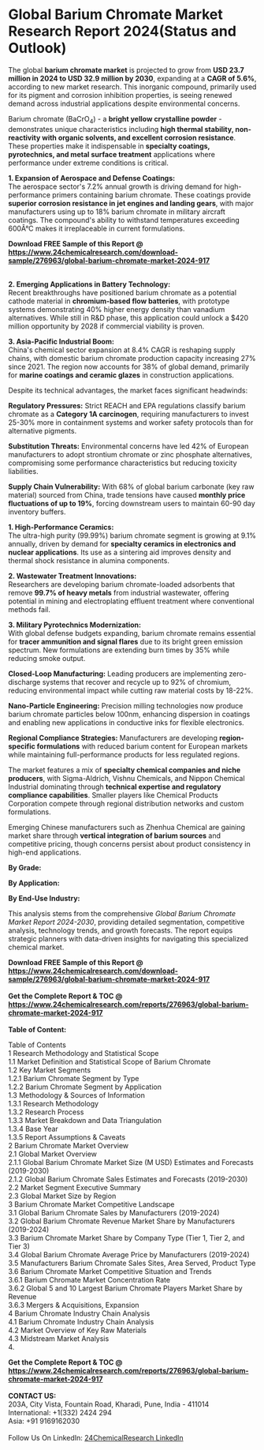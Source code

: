 <h1>Global Barium Chromate Market Research Report 2024(Status and Outlook)</h1><p>The global <strong>barium chromate market</strong> is projected to grow from <strong>USD 23.7 million in 2024 to USD 32.9 million by 2030</strong>, expanding at a <strong>CAGR of 5.6%</strong>, according to new market research. This inorganic compound, primarily used for its pigment and corrosion inhibition properties, is seeing renewed demand across industrial applications despite environmental concerns.</p><p>Barium chromate (BaCrO<sub>4</sub>) - a <strong>bright yellow crystalline powder</strong> - demonstrates unique characteristics including <strong>high thermal stability, non-reactivity with organic solvents, and excellent corrosion resistance</strong>. These properties make it indispensable in <strong>specialty coatings, pyrotechnics, and metal surface treatment</strong> applications where performance under extreme conditions is critical.</p><p><strong>1. Expansion of Aerospace and Defense Coatings:</strong><br>
The aerospace sector's 7.2% annual growth is driving demand for high-performance primers containing barium chromate. These coatings provide <strong>superior corrosion resistance in jet engines and landing gears</strong>, with major manufacturers using up to 18% barium chromate in military aircraft coatings. The compound's ability to withstand temperatures exceeding 600Â°C makes it irreplaceable in current formulations.</p><div><b>Download FREE Sample of this Report @ 
            <a href="https://www.24chemicalresearch.com/download-sample/276963/global-barium-chromate-market-2024-917">
            https://www.24chemicalresearch.com/download-sample/276963/global-barium-chromate-market-2024-917</a></b></div><br><p><strong>2. Emerging Applications in Battery Technology:</strong><br>
Recent breakthroughs have positioned barium chromate as a potential cathode material in <strong>chromium-based flow batteries</strong>, with prototype systems demonstrating 40% higher energy density than vanadium alternatives. While still in R&amp;D phase, this application could unlock a $420 million opportunity by 2028 if commercial viability is proven.</p><p><strong>3. Asia-Pacific Industrial Boom:</strong><br>
China's chemical sector expansion at 8.4% CAGR is reshaping supply chains, with domestic barium chromate production capacity increasing 27% since 2021. The region now accounts for 38% of global demand, primarily for <strong>marine coatings and ceramic glazes</strong> in construction applications.</p><p>Despite its technical advantages, the market faces significant headwinds:</p><p><strong>Regulatory Pressures:</strong> Strict REACH and EPA regulations classify barium chromate as a <strong>Category 1A carcinogen</strong>, requiring manufacturers to invest 25-30% more in containment systems and worker safety protocols than for alternative pigments.</p><p><strong>Substitution Threats:</strong> Environmental concerns have led 42% of European manufacturers to adopt strontium chromate or zinc phosphate alternatives, compromising some performance characteristics but reducing toxicity liabilities.</p><p><strong>Supply Chain Vulnerability:</strong> With 68% of global barium carbonate (key raw material) sourced from China, trade tensions have caused <strong>monthly price fluctuations of up to 19%</strong>, forcing downstream users to maintain 60-90 day inventory buffers.</p><p><strong>1. High-Performance Ceramics:</strong><br>
The ultra-high purity (99.99%) barium chromate segment is growing at 9.1% annually, driven by demand for <strong>specialty ceramics in electronics and nuclear applications</strong>. Its use as a sintering aid improves density and thermal shock resistance in alumina components.</p><p><strong>2. Wastewater Treatment Innovations:</strong><br>
Researchers are developing barium chromate-loaded adsorbents that remove <strong>99.7% of heavy metals</strong> from industrial wastewater, offering potential in mining and electroplating effluent treatment where conventional methods fail.</p><p><strong>3. Military Pyrotechnics Modernization:</strong><br>
With global defense budgets expanding, barium chromate remains essential for <strong>tracer ammunition and signal flares</strong> due to its bright green emission spectrum. New formulations are extending burn times by 35% while reducing smoke output.</p><p><strong>Closed-Loop Manufacturing:</strong> Leading producers are implementing zero-discharge systems that recover and recycle up to 92% of chromium, reducing environmental impact while cutting raw material costs by 18-22%.</p><p><strong>Nano-Particle Engineering:</strong> Precision milling technologies now produce barium chromate particles below 100nm, enhancing dispersion in coatings and enabling new applications in conductive inks for flexible electronics.</p><p><strong>Regional Compliance Strategies:</strong> Manufacturers are developing <strong>region-specific formulations</strong> with reduced barium content for European markets while maintaining full-performance products for less regulated regions.</p><p>The market features a mix of <strong>specialty chemical companies and niche producers</strong>, with Sigma-Aldrich, Vishnu Chemicals, and Nippon Chemical Industrial dominating through <strong>technical expertise and regulatory compliance capabilities</strong>. Smaller players like Chemical Products Corporation compete through regional distribution networks and custom formulations.</p><p>Emerging Chinese manufacturers such as Zhenhua Chemical are gaining market share through <strong>vertical integration of barium sources</strong> and competitive pricing, though concerns persist about product consistency in high-end applications.</p><p><strong>By Grade:</strong></p><p><strong>By Application:</strong></p><p><strong>By End-Use Industry:</strong></p><p>This analysis stems from the comprehensive <em>Global Barium Chromate Market Report 2024-2030</em>, providing detailed segmentation, competitive analysis, technology trends, and growth forecasts. The report equips strategic planners with data-driven insights for navigating this specialized chemical market.</p><div><b>Download FREE Sample of this Report @ 
            <a href="https://www.24chemicalresearch.com/download-sample/276963/global-barium-chromate-market-2024-917">
            https://www.24chemicalresearch.com/download-sample/276963/global-barium-chromate-market-2024-917</a></b></div><br><div><b>Get the Complete Report & TOC @ 
            <a href="https://www.24chemicalresearch.com/reports/276963/global-barium-chromate-market-2024-917">
            https://www.24chemicalresearch.com/reports/276963/global-barium-chromate-market-2024-917</a></b></div><br>
            <b>Table of Content:</b><p>Table of Contents<br />
1 Research Methodology and Statistical Scope<br />
1.1 Market Definition and Statistical Scope of Barium Chromate<br />
1.2 Key Market Segments<br />
1.2.1 Barium Chromate Segment by Type<br />
1.2.2 Barium Chromate Segment by Application<br />
1.3 Methodology & Sources of Information<br />
1.3.1 Research Methodology<br />
1.3.2 Research Process<br />
1.3.3 Market Breakdown and Data Triangulation<br />
1.3.4 Base Year<br />
1.3.5 Report Assumptions & Caveats<br />
2 Barium Chromate Market Overview<br />
2.1 Global Market Overview<br />
2.1.1 Global Barium Chromate Market Size (M USD) Estimates and Forecasts (2019-2030)<br />
2.1.2 Global Barium Chromate Sales Estimates and Forecasts (2019-2030)<br />
2.2 Market Segment Executive Summary<br />
2.3 Global Market Size by Region<br />
3 Barium Chromate Market Competitive Landscape<br />
3.1 Global Barium Chromate Sales by Manufacturers (2019-2024)<br />
3.2 Global Barium Chromate Revenue Market Share by Manufacturers (2019-2024)<br />
3.3 Barium Chromate Market Share by Company Type (Tier 1, Tier 2, and Tier 3)<br />
3.4 Global Barium Chromate Average Price by Manufacturers (2019-2024)<br />
3.5 Manufacturers Barium Chromate Sales Sites, Area Served, Product Type<br />
3.6 Barium Chromate Market Competitive Situation and Trends<br />
3.6.1 Barium Chromate Market Concentration Rate<br />
3.6.2 Global 5 and 10 Largest Barium Chromate Players Market Share by Revenue<br />
3.6.3 Mergers & Acquisitions, Expansion<br />
4 Barium Chromate Industry Chain Analysis<br />
4.1 Barium Chromate Industry Chain Analysis<br />
4.2 Market Overview of Key Raw Materials<br />
4.3 Midstream Market Analysis<br />
4.</p><div><b>Get the Complete Report & TOC @ 
            <a href="https://www.24chemicalresearch.com/reports/276963/global-barium-chromate-market-2024-917">
            https://www.24chemicalresearch.com/reports/276963/global-barium-chromate-market-2024-917</a></b></div><br><b>CONTACT US:</b><br>
            203A, City Vista, Fountain Road, Kharadi, Pune, India - 411014<br>
            International: +1(332) 2424 294<br>
            Asia: +91 9169162030 <br><br>
            Follow Us On LinkedIn: <a href="https://www.linkedin.com/company/24chemicalresearch/">24ChemicalResearch LinkedIn</a>